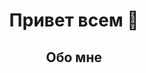 <div align="center">
  <h1> Привет всем 👋</h1>
</div>
<div align="center">
  <h2> Обо мне </h2>
</div>







